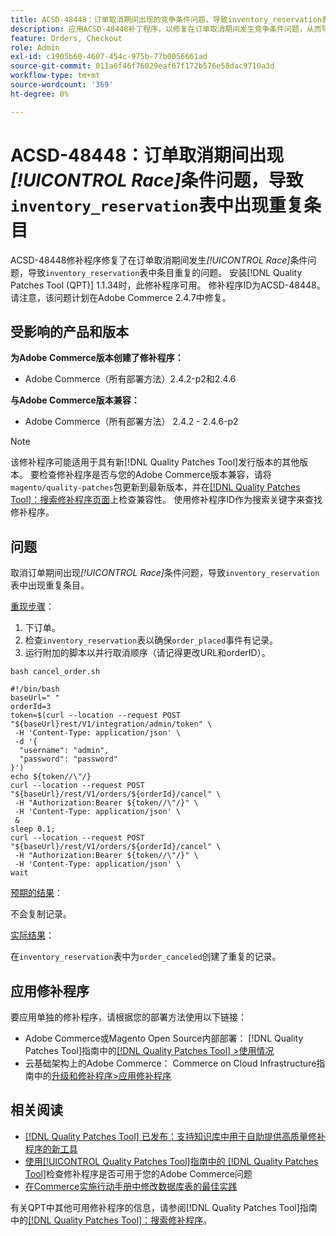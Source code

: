 ```yaml
---
title: ACSD-48448：订单取消期间出现的竞争条件问题，导致inventory_reservation表中出现重复条目
description: 应用ACSD-48448补丁程序，以修复在订单取消期间发生竞争条件问题，从而导致inventory_reservation表中条目重复的Adobe Commerce性能问题。
feature: Orders, Checkout
role: Admin
exl-id: c1905b60-4607-454c-975b-77b0056661ad
source-git-commit: 011a6f46f76029eaf67f172b576e58dac9710a3d
workflow-type: tm+mt
source-wordcount: '369'
ht-degree: 0%

---
```


# ACSD-48448：订单取消期间出现&#x200B;*[!UICONTROL Race]*&#x200B;条件问题，导致`inventory_reservation`表中出现重复条目

ACSD-48448修补程序修复了在订单取消期间发生&#x200B;*[!UICONTROL Race]*&#x200B;条件问题，导致`inventory_reservation`表中条目重复的问题。 安装[!DNL Quality Patches Tool (QPT)] 1.1.34时，此修补程序可用。 修补程序ID为ACSD-48448。 请注意，该问题计划在Adobe Commerce 2.4.7中修复。

## 受影响的产品和版本

**为Adobe Commerce版本创建了修补程序：**

* Adobe Commerce（所有部署方法）2.4.2-p2和2.4.6

**与Adobe Commerce版本兼容：**

* Adobe Commerce（所有部署方法） 2.4.2 - 2.4.6-p2

>[!NOTE]
>
>该修补程序可能适用于具有新[!DNL Quality Patches Tool]发行版本的其他版本。 要检查修补程序是否与您的Adobe Commerce版本兼容，请将`magento/quality-patches`包更新到最新版本，并在[[!DNL Quality Patches Tool]：搜索修补程序页面](https://experienceleague.adobe.com/tools/commerce-quality-patches/index.html)上检查兼容性。 使用修补程序ID作为搜索关键字来查找修补程序。

## 问题

取消订单期间出现&#x200B;*[!UICONTROL Race]*&#x200B;条件问题，导致`inventory_reservation`表中出现重复条目。

<u>重现步骤</u>：

1. 下订单。
1. 检查`inventory_reservation`表以确保`order_placed`事件有记录。
1. 运行附加的脚本以并行取消顺序（请记得更改URL和orderID）。

`bash cancel_order.sh`

```
#!/bin/bash
baseUrl=" "
orderId=3
token=$(curl --location --request POST "${baseUrl}rest/V1/integration/admin/token" \
 -H 'Content-Type: application/json' \
 -d '{
  "username": "admin",
  "password": "password"
}')
echo ${token//\"/}
curl --location --request POST "${baseUrl}/rest/V1/orders/${orderId}/cancel" \
 -H "Authorization:Bearer ${token//\"/}" \
 -H 'Content-Type: application/json' \
 &
sleep 0.1;
curl --location --request POST "${baseUrl}/rest/V1/orders/${orderId}/cancel" \
 -H "Authorization:Bearer ${token//\"/}" \
 -H 'Content-Type: application/json' \
wait
```

<u>预期的结果</u>：

不会复制记录。

<u>实际结果</u>：

在`inventory_reservation`表中为`order_canceled`创建了重复的记录。

## 应用修补程序

要应用单独的修补程序，请根据您的部署方法使用以下链接：

* Adobe Commerce或Magento Open Source内部部署： [!DNL Quality Patches Tool]指南中的[[!DNL Quality Patches Tool] >使用情况](/help/tools/quality-patches-tool/usage.md)
* 云基础架构上的Adobe Commerce： Commerce on Cloud Infrastructure指南中的[升级和修补程序>应用修补程序](https://experienceleague.adobe.com/docs/commerce-cloud-service/user-guide/develop/upgrade/apply-patches.html)

## 相关阅读

* [[!DNL Quality Patches Tool] 已发布：支持知识库中用于自助提供高质量修补程序的新工具](https://experienceleague.adobe.com/en/docs/commerce-operations/tools/quality-patches-tool/quality-patches-tool-to-self-serve-quality-patches)
* [使用[!UICONTROL Quality Patches Tool]指南中的 [!DNL Quality Patches Tool]](/help/tools/quality-patches-tool/patches-available-in-qpt/check-patch-for-magento-issue-with-magento-quality-patches.md)检查修补程序是否可用于您的Adobe Commerce问题
* [在Commerce实施行动手册中修改数据库表的最佳实践](https://experienceleague.adobe.com/en/docs/commerce-operations/implementation-playbook/best-practices/development/modifying-core-and-third-party-tables#why-adobe-recommends-avoiding-modifications)

有关QPT中其他可用修补程序的信息，请参阅[!DNL Quality Patches Tool]指南中的[[!DNL Quality Patches Tool]：搜索修补程序](https://experienceleague.adobe.com/tools/commerce-quality-patches/index.html)。
